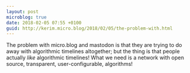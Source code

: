 ```yaml
---
layout: post
microblog: true
date: 2018-02-05 07:55 +0100
guid: http://kerim.micro.blog/2018/02/05/the-problem-with.html
---
```

The problem with micro.blog and mastodon is that they are trying to do away with algorithmic timelines altogether; but the thing is that people actually *like* algorithmic timelines! What we need is a network with open source, transparent, user-configurable, algorithms!
